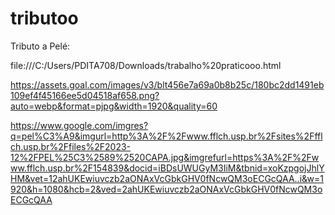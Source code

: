 # tributoo
Tributo a Pelé:

file:///C:/Users/PDITA708/Downloads/trabalho%20praticooo.html

https://assets.goal.com/images/v3/blt456e7a69a0b8b25c/180bc2dd1491eb109ef4f45166ee5d04518af658.png?auto=webp&format=pjpg&width=1920&quality=60

https://www.google.com/imgres?q=pel%C3%A9&imgurl=http%3A%2F%2Fwww.fflch.usp.br%2Fsites%2Ffflch.usp.br%2Ffiles%2F2023-12%2FPEL%25C3%2589%2520CAPA.jpg&imgrefurl=https%3A%2F%2Fwww.fflch.usp.br%2F154839&docid=iBDsUWUGyM3IiM&tbnid=xoKzpgojJhlYHM&vet=12ahUKEwiuvczb2aONAxVcGbkGHV0fNcwQM3oECGcQAA..i&w=1920&h=1080&hcb=2&ved=2ahUKEwiuvczb2aONAxVcGbkGHV0fNcwQM3oECGcQAA
